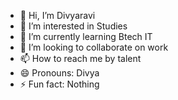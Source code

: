 - 👋 Hi, I’m Divyaravi
- 👀 I’m interested in Studies
- 🌱 I’m currently learning Btech IT
- 💞️ I’m looking to collaborate on work
- 📫 How to reach me by talent
- 😄 Pronouns: Divya
- ⚡ Fun fact: Nothing 

<!---
Divya22022004/Divya22022004 is a ✨ special ✨ repository because its `README.md` (this file) appears on your GitHub profile.
You can click the Preview link to take a look at your changes.
--->
